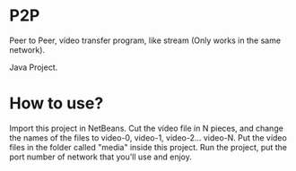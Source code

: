 # P2P
Peer to Peer, vídeo transfer program, like stream (Only works in the same network).

Java Project.

<h1><b> How to use? </b></h1>
Import this project in NetBeans.
Cut the vídeo file in N pieces, and change the names of the files to video-0, video-1, video-2... video-N.
Put the vídeo files in the folder called "media" inside this project.
Run the project, put the port number of network that you'll use and enjoy.
